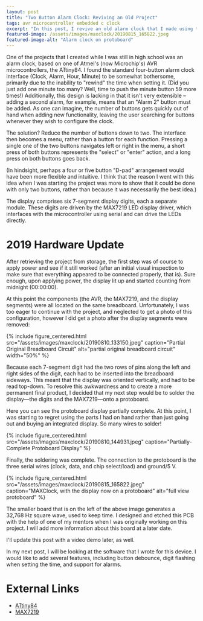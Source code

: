 ```yaml
---
layout: post
title: "Two Button Alarm Clock: Reviving an Old Project"
tags: avr microcontroller embedded c clock
excerpt: "In this post, I revive an old alarm clock that I made using the ATtiny84 microcontroller and the MAX7219 LED display driver. I also start the process of moving the circuit from a breadboard to a protoboard."
featured-image: /assets/images/maxclock/20190815_165822.jpeg
featured-image-alt: "Alarm clock on protoboard"
---
```


<!-- Introduction, description of past state of project -->
One of the projects that I created while I was still in high school was an alarm clock, based on one of Atmel's (now Microchip's) AVR microcontrollers, the ATtiny84. I found the standard four-button alarm clock interface (Clock, Alarm, Hour, Minute) to be somewhat bothersome, primarily due to the inability to "rewind" the time when setting it. (Did you just add one minute too many? Well, time to push the minute button 59 more times!) Additionally, this design is lacking in that it isn't very extensible – adding a second alarm, for example, means that an "Alarm 2" button must be added. As one can imagine, the number of buttons gets quickly out of hand when adding new functionality, leaving the user searching for buttons whenever they wish to configure the clock.

The solution? Reduce the number of buttons down to two. The interface then becomes a menu, rather than a button for each function. Pressing a single one of the two buttons navigates left or right in the menu, a short press of both buttons represents the "select" or "enter" action, and a long press on both buttons goes back.

(In hindsight, perhaps a four or five button "D-pad" arrangement would have been more flexible and intuitive. I think that the reason I went with this idea when I was starting the project was more to show that it could be done with only two buttons, rather than because it was necessarily the best idea.)

The display comprises six 7-segment display digits, each a separate module. These digits are driven by the MAX7219 LED display driver, which interfaces with the microcontroller using serial and can drive the LEDs directly.

# 2019 Hardware Update
<!-- Development done in 2019 -->
After retrieving the project from storage, the first step was of course to apply power and see if it still worked (after an initial visual inspection to make sure that everything appeared to be connected properly, that is). Sure enough, upon applying power, the display lit up and started counting from midnight (00:00:00).

At this point the components (the AVR, the MAX7219, and the display segments) were all located on the same breadboard. Unfortunately, I was too eager to continue with the project, and neglected to get a photo of this configuration, however I did get a photo after the display segments were removed:

{% include figure_centered.html src="/assets/images/maxclock/20190810_133150.jpeg" caption="Partial Original Breadboard Circuit" alt="partial original breadboard circuit" width="50%" %}

Because each 7-segment digit had the two rows of pins along the left and right sides of the digit, each had to be inserted into the breadboard sideways. This meant that the display was oriented vertically, and had to be read top-down. To resolve this awkwardness and to create a more permanent final product, I decided that my next step would be to solder the display—the digits and the MAX7219—onto a protoboard.

Here you can see the protoboard display partially complete. At this point, I was starting to regret using the parts I had on hand rather than just going out and buying an integrated display. So many wires to solder!

{% include figure_centered.html src="/assets/images/maxclock/20190810_144931.jpeg" caption="Partially-Complete Protoboard Display" %}

Finally, the soldering was complete. The connection to the protoboard is the three serial wires (clock, data, and chip select/load) and ground/5&nbsp;V.

{% include figure_centered.html src="/assets/images/maxclock/20190815_165822.jpeg" caption="MAXClock, with the display now on a protoboard" alt="full view protoboard" %}

<!-- TODO: add more info about this circuit -->
The smaller board that is on the left of the above image generates a 32,768&nbsp;Hz square wave, used to keep time. I designed and etched this PCB with the help of one of my mentors when I was originally working on this project. I will add more information about this board at a later date.

<!-- TODO Video demo here -->
I'll update this post with a video demo later, as well.

In my next post, I will be looking at the software that I wrote for this device. I would like to add several features, including button debounce, digit flashing when setting the time, and support for alarms.

# External Links
* [ATtiny84](https://www.microchip.com/wwwproducts/en/ATTINY84)
* [MAX7219](https://www.maximintegrated.com/en/products/power/display-power-control/MAX7219.html)
